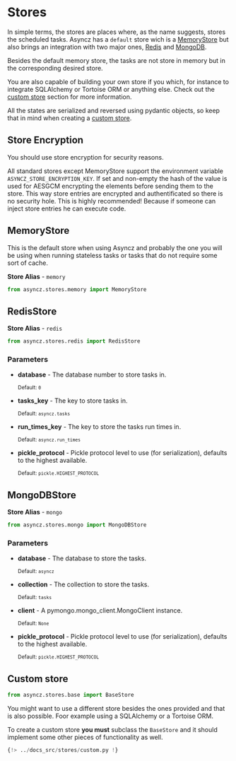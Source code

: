 # Stores

In simple terms, the stores are places where, as the name suggests, stores the scheduled tasks.
Asyncz has a `default` store wich is a [MemoryStore](#memorystore) but also brings an integration
with two major ones, [Redis](#redisstore) and [MongoDB](#mongodbstore).

Besides the default memory store, the tasks are not store in memory but in the corresponding desired
store.

You are also capable of building your own store if you which, for instance to integrate SQLAlchemy
or Tortoise ORM or anything else. Check out the [custom store](#custom-store) section for more
information.

All the states are serialized and reversed using pydantic objects, so keep that in mind when
creating a [custom store](#custom-store).


## Store Encryption

You should use store encryption for security reasons.

All standard stores except MemoryStore support the environment variable `ASYNCZ_STORE_ENCRYPTION_KEY`.
If set and non-empty the hash of the value is used for AESGCM encrypting the elements before sending them
to the store.
This way store entries are encrypted and authentificated so there is no security hole.
This is highly recommended! Because if someone can inject store entries he can execute code.


## MemoryStore

This is the default store when using Asyncz and probably the one you will be using when running
stateless tasks or tasks that do not require some sort of cache.

**Store Alias** - `memory`

```python
from asyncz.stores.memory import MemoryStore
```

## RedisStore

**Store Alias** - `redis`

```python
from asyncz.stores.redis import RedisStore
```

### Parameters

* **database** - The database number to store tasks in.

    <sup>Default: `0`</sup>

* **tasks_key** - The key to store tasks in.

    <sup>Default: `asyncz.tasks`</sup>

* **run_times_key** - The key to store the tasks run times in.

    <sup>Default: `asyncz.run_times`</sup>

* **pickle_protocol** - Pickle protocol level to use (for serialization), defaults to the
highest available.

    <sup>Default: `pickle.HIGHEST_PROTOCOL`</sup>

## MongoDBStore

**Store Alias** - `mongo`

```python
from asyncz.stores.mongo import MongoDBStore
```

### Parameters

* **database** - The database to store the tasks.

    <sup>Default: `asyncz`</sup>

* **collection** - The collection to store the tasks.

    <sup>Default: `tasks`</sup>

* **client** - A pymongo.mongo_client.MongoClient instance.

    <sup>Default: `None`</sup>

* **pickle_protocol** - Pickle protocol level to use (for serialization), defaults to the highest
available.

    <sup>Default: `pickle.HIGHEST_PROTOCOL`</sup>

## Custom store

```python
from asyncz.stores.base import BaseStore
```

You might want to use a different store besides the ones provided and that is also possible.
Foor example using a SQLAlchemy or a Tortoise ORM.

To create a custom store **you must** subclass the `BaseStore` and it should implement some
other pieces of functionality as well.

```python
{!> ../docs_src/stores/custom.py !}
```
